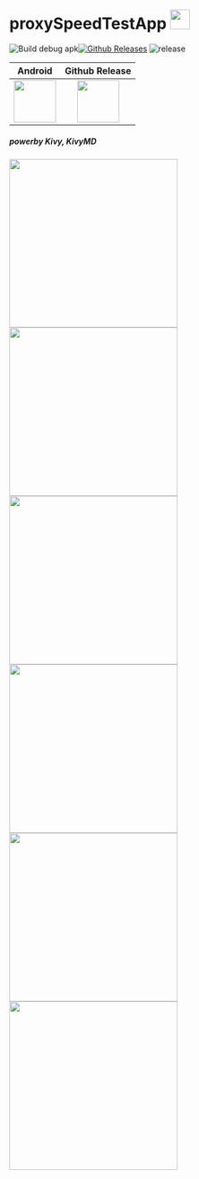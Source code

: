 # proxySpeedTestApp <img width="35px" src="https://github.com/biplobsd/proxySpeedTestApp/blob/master/assets/icon.png">
![Build debug apk](https://github.com/biplobsd/proxySpeedTestApp/workflows/Build%20debug%20apk/badge.svg?branch=master)[![Github Releases](https://img.shields.io/github/downloads/biplobsd/proxySpeedTestApp/total.svg)](https://github.com/biplobsd/proxySpeedTestApp/releases)  ![release](https://img.shields.io/github/release/biplobsd/proxySpeedTestApp.svg?logo=github)

| Android | Github Release |
|:-:|:-:|
| [<img src="https://play.google.com/intl/en_us/badges/static/images/badges/en_badge_web_generic.png" height="75">](https://play.google.com/store/apps/details?id=com.speedout.proxyspeedtestpro) | [<img src="https://www.livenettv.to/img/landing-page-1/google-play.png" height="75">](https://github.com/biplobsd/proxySpeedTestApp/releases/latest) |


##### ___powerby Kivy, KivyMD___
<img width="300" src="https://github.com/biplobsd/proxySpeedTestApp/blob/screenshort/img/1590946421911.png"><img width="300" src="https://github.com/biplobsd/proxySpeedTestApp/blob/screenshort/img/1590946451414.png"><img width="300" src="https://github.com/biplobsd/proxySpeedTestApp/blob/screenshort/img/1590946458627.png"><img width="300" src="https://github.com/biplobsd/proxySpeedTestApp/blob/screenshort/img/1590946469725.png"><img width="300" src="https://github.com/biplobsd/proxySpeedTestApp/blob/screenshort/img/1590946475909.png"><img width="300" src="https://github.com/biplobsd/proxySpeedTestApp/blob/screenshort/img/1590946482132.png">
